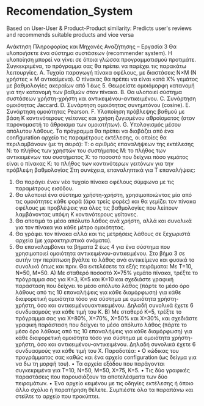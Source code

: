 # Recomendation_System
Based on User-User &amp; Product-Product similarity: Predicts user's reviews and recommends suitable products and vice versa


Ανάκτηση Πληροφορίας και Μηχανές Αναζήτησης – Εργασία 3
Θα υλοποιήσετε ένα σύστημα συστάσεων (recommender system). Η υλοποίηση μπορεί να
γίνει σε όποια γλώσσα προγραμματισμού προτιμάτε. Συγκεκριμένα, το πρόγραμμα σας θα
πρέπει να παρέχει τις παρακάτω λειτουργίες.
A. Τυχαία παραγωγή πίνακα οφέλους, με διαστάσεις Ν×Μ (Ν χρήστες × Μ αντικείμενα). Ο πίνακας θα
πρέπει να είναι κατά Χ% γεμάτος με βαθμολογίες ακεραίων από 1 έως 5. Θεωρείστε ομοιόμορφη
κατανομή για την κατανομή των βαθμών στον πίνακα.
B. Θα υλοποιεί σύστημα συστάσεων χρήστη-χρήστη και αντικειμένου-αντικειμένου.
C. Συνάρτηση ομοιότητας Jaccard.
D. Συνάρτηση ομοιότητας συνημιτόνου (cosine).
E. Συνάρτηση ομοιότητας Pearson.
F. Υλοποίηση πρόβλεψης βαθμού με βάση Κ κοντινότερους γείτονες και χρήση ζυγισμένου αθροίσματος
(στον παρονομαστή το άθροισμα των ομοιοτήτων).
G. Υπολογισμός μέσου απόλυτου λάθους.
Το πρόγραμμα θα πρέπει να διαβάζει από ένα configuration αρχείο τις παραμέτρους
εκτέλεσης, οι οποίες θα περιλαμβάνουν (με τη σειρά):
Τ: ο αριθμός επαναλήψεων της εκτέλεσης
Ν: το πλήθος των χρηστών του συστήματος
Μ: το πλήθος των αντικειμένων του συστήματος
Χ: το ποσοστό που δείχνει πόσο γεμάτος είναι ο πίνακας
Κ: το πλήθος των κοντινότερων γειτόνων για την πρόβλεψη βαθμολογίας
Στη συνέχεια, επαναληπτικά για Τ επαναλήψεις:
1) Θα παράγει έναν νέο τυχαίο πίνακα οφέλους σύμφωνα με τις παραμέτρους εισόδου.
2) Θα υλοποιεί ένα σύστημα χρήστη-χρήστη, χρησιμοποιώντας μία από τις ομοιότητες κάθε
φορά (άρα τρείς φορές) και θα γεμίζει τον πίνακα οφέλους με προβλέψεις για όλες τις
βαθμολογίες που λείπουν λαμβάνοντας υπόψη Κ κοντινότερους γείτονες.
3) Θα αποτιμά το μέσο απόλυτο λάθος ανά χρήστη, αλλά και συνολικά για τον πίνακα για
κάθε μέτρο ομοιότητας.
4) Θα γράφει τον πίνακα αλλά και τις μετρήσεις λάθους σε ξεχωριστά αρχεία (με
χαρακτηριστικά ονόματα).
5) Θα επαναλαμβάνει τα βήματα 2 έως 4 για ένα σύστημα που χρησιμοποιεί ομοιότητα
αντικειμένου-αντικειμένου. Στο βήμα 3 σε αυτήν την περίπτωση βγάλτε το λάθος ανά
αντικείμενο και φυσικά το συνολικό όπως και πριν.
Θα εκτελέσετε τα εξής πειράματα:
Με Τ=10, Ν=50, Μ=50.
Α) Με σταθερό ποσοστό Χ=75% γεμάτο πίνακα, τρέξτε το πρόγραμμα σας για Κ=3, Κ=5 και
Κ=10 και σχεδιάστε γραφική παράσταση που δείχνει το μέσο απόλυτο λάθος (πάρτε το
μέσο όρο λάθους από τις 10 επαναλήψεις για κάθε διαμόρφωση) για κάθε διαφορετική
ομοιότητα τόσο για σύστημα με ομοιότητα χρήστη-χρήστη, όσο και αντικειμένουαντικειμένου. Δηλαδή συνολικά έχετε 6 συνδυασμούς για κάθε τιμή του Κ.
Β) Με σταθερό Κ=5, τρέξτε το πρόγραμμα σας για Χ=80%, Χ=70%, Χ=50% και Χ=30%, και
σχεδιάστε γραφική παράσταση που δείχνει το μέσο απόλυτο λάθος (πάρτε το μέσο όρο
λάθους από τις 10 επαναλήψεις για κάθε διαμόρφωση) για κάθε διαφορετική ομοιότητα
τόσο για σύστημα με ομοιότητα χρήστη-χρήστη, όσο και αντικειμένου-αντικειμένου.
Δηλαδή συνολικά έχετε 6 συνδυασμούς για κάθε τιμή του Χ. 
Παραδοτέα:
• Ο κώδικας του προγράμματος σας καθώς και ένα αρχείο configuration (ως δείγμα
για να δω τη μορφή του).
• Τα αρχεία εξόδου που παράγονται συγκεκριμένα για Τ=10, Ν=50, Μ=50, Χ=75, Κ=5.
• Τις δύο γραφικές παραστάσεις που παρουσιάζουν τα αποτελέσματα των δύο
πειραμάτων.
• Ένα αρχείο κειμένου με τις οδηγίες εκτέλεσης ή όποιο άλλο σχόλιο ή παρατήρηση
θέλετε.
Συμπιέστε όλα τα παραπάνω και στείλτε το αρχείο που προκύπτει.
